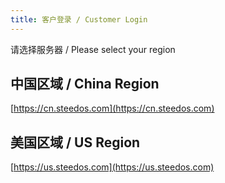 ```yaml
---
title: 客户登录 / Customer Login
---
```


请选择服务器 / Please select your region

## 中国区域 / China Region

[https://cn.steedos.com](https://cn.steedos.com)

## 美国区域 / US Region

[https://us.steedos.com](https://us.steedos.com)
